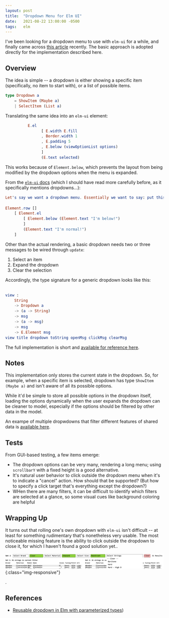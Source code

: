 ```yaml
---
layout: post
title:  "Dropdown Menu for Elm UI"
date:   2021-08-22 13:00:00 -0500
tags:   elm
---
```


I've been looking for a dropdown menu to use with `elm-ui` for a while, and finally came across [this article](https://medium.com/nerd-for-tech/reusable-dropdown-in-elm-with-parameterized-types-part-ii-77f58515a662) recently. The basic approach is adopted directly for the implementation described here.


## Overview

The idea is simple -- a dropdown is either showing a specific item (specifically, no item to start with), or a list of possible items. 

```elm
type Dropdown a
    = ShowItem (Maybe a)
    | SelectItem (List a)
```

Translating the same idea into an `elm-ui` element:

```elm
          E.el
                [ E.width E.fill
                , Border.width 1
                , E.padding 5
                , E.below (viewOptionList options)
                ]
                (E.text selected)
```

This works because of `Element.below`, which prevents the layout from being modified by the dropdown options when the menu is expanded.

From the [`elm-ui` docs](https://package.elm-lang.org/packages/mdgriffith/elm-ui/latest/Element) (which I should have read more carefully before, as it specifically mentions dropdowns...):

```elm
Let's say we want a dropdown menu. Essentially we want to say: put this element below this other element, but don't affect the layout when you do.

Element.row []
    [ Element.el
        [ Element.below (Element.text "I'm below!")
        ]
        (Element.text "I'm normal!")
    ]
```

Other than the actual rendering, a basic dropdown needs two or three messages to be wired through `update`:

1. Select an item
2. Expand the dropdown
3. Clear the selection

Accordingly, the type signature for a generic dropdown looks like this:

```elm

view :
    String
    -> Dropdown a
    -> (a -> String)
    -> msg
    -> (a -> msg)
    -> msg
    -> E.Element msg
view title dropdown toString openMsg clickMsg clearMsg
```


The full implementation is short and [available for reference here](https://github.com/tkuriyama/uke-strings/blob/master/src/UkeStrings/Dropdown.elm).


## Notes

This implementation only stores the current state in the dropdown. So, for example, when a specific item is selected, dropdown has type `ShowItem (Maybe a)` and isn't aware of all its possible options.

While it'd be simple to store all possible options in the dropdown itself, loading the options dynamically when the user expands the dropdown can be cleaner to model, especially if the options should be filtered by other data in the model.

An exampe of multiple dropwdowns that filter different features of shared data is [available here](https://tarokuriyama.com/ukestrings/).


## Tests

From GUI-based testing, a few items emerge:

- The dropdown options can be very many, rendering a long menu; using `scrollbarY` with a fixed height is a good alternative.
- It's natural user behavior to click outside the dropdown menu when it's to indicate a "cancel" action. How should that be supported? (But how to specify a click target that's everything except the dropdown?)
- WHen there are many filters, it can be difficult to identify which filters are selected at a glance, so some visual cues like background coloring are helpful

## Wrapping Up

It turns out that rolling one's own dropdown with `elm-ui` isn't difficult -- at least for something rudimentary that's nonetheless very usable. The most noticeable missing feature is the ability to click outside the dropdown to close it, for which I haven't found a good solution yet..

![Dropdown Menu Screenshot](/assets/img/dropdown.png){:class="img-responsive"}

.

## References

- [Reusable dropdown in Elm with parameterized types](https://medium.com/nerd-for-tech/reusable-dropdown-in-elm-with-parameterized-types-part-ii-77f58515a662))

